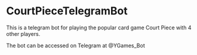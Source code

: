 # CourtPieceTelegramBot

This is a telegram bot for playing the popular card game Court Piece with 4 other players.

The bot can be accessed on Telegram at @YGames_Bot
